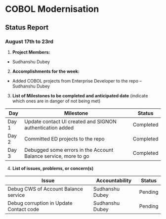 # COBOL Modernisation
## Status Report
### August 17th to 23rd

1. **Project Members:**
- Sudhanshu Dubey

2. **Accomplishments for the week:**
- Added COBOL projects from Enterprise Developer to the repo – Sudhanshu Dubey

3. **List of Milestones to be completed and anticipated date** (indicate which ones are in danger of not being met)

| Day | Milestone | Status |
|---|---|---|
|Day 1| Update contact UI created and SIGNON authentication added | Completed |
|Day 2| Committed ED projects to the repo | Completed |
|Day 3| Debugged some errors in the Account Balance service, more to go | Completed |

4. **List of issues, problems, or concern(s)**

| Issue | Accountability | Status |
|---|---|---|
|Debug CWS of Account Balance service | Sudhanshu Dubey | Pending |
|Debug corruption in Update Contact code | Sudhanshu Dubey | Pending |
